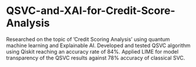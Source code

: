 # QSVC-and-XAI-for-Credit-Score-Analysis

Researched on the topic of ’Credit Scoring Analysis’ using quantum machine learning and Explainable AI.
Developed and tested QSVC algorithm using Qiskit reaching an accuracy rate of 84%.
Applied LIME for model transparency of the QSVC results against 78% accuracy of classical SVC.
